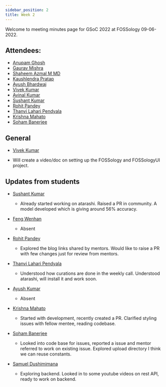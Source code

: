 ```yaml
---
sidebar_position: 2
title: Week 2
---
```


<!--
SPDX-License-Identifier: CC-BY-SA-4.0

SPDX-FileCopyrightText: 2022 Shaheem Azmal M MD <shaheem.azmal@gmail.com@gmail.com>
SPDX-FileCopyrightText: 2022 Siemens AG
-->

Welcome to meeting minutes page for GSoC 2022 at FOSSology 09-06-2022.


## Attendees:

  - [Anupam Ghosh](https://github.com/ag4ums)
  - [Gaurav Mishra](https://github.com/GMishx)
  - [Shaheem Azmal M MD](https://github.com/shaheemazmalmmd)
  - [Kaushlendra Pratap](https://github.com/Kaushl2208)
  - [Ayush Bhardwaj](https://github.com/hastagAB)
  - [Vivek Kumar](https://github.com/viv9k)
  - [Avinal Kumar](https://github.com/avinal)
  - [Sushant Kumar](https://github.com/its-sushant)
  - [Rohit Pandey](https://github.com/rohitpandey49)
  - [Thanvi Lahari Pendyala](https://github.com/Pendyala-thanvi)
  - [Krishna Mahato](https://github.com/krishna9304)
  - [Soham Banerjee](https://github.com/soham4abc)



## General

  - [Vivek Kumar](https://github.com/viv9k)

  - Will create a video/doc on setting up the FOSSology and FOSSologyUI project.

## Updates from students

- [Sushant Kumar](https://github.com/its-sushant)

  - Already started working on atarashi. Raised a PR in community. A model developed which is giving around 56% accuracy.

- [Feng Wenhan](https://github.com/fwhdzh)

  -  Absent

- [Rohit Pandey](https://github.com/rohitpandey49)

  - Explored the blog links shared by mentors. Would like to raise a PR with few changes just for review from mentors. 


- [Thanvi Lahari Pendyala](https://github.com/Pendyala-thanvi)

  - Understood how curations are done in the weekly call. Understood atarashi, will install it and work soon.

- [Ayush Kumar](https://github.com/Ayush7614)

  - Absent

- [Krishna Mahato](https://github.com/krishna9304)

  - Started with development, recently created a PR. Clarified styling issues with fellow mentee, reading codebase.


- [Soham Banerjee](https://github.com/soham4abc)

  - Looked into code base for issues, reported a issue and mentor referred to work on existing issue. Explored upload directory I think we can reuse constants. 

- [Samuel Dushimimana](https://github.com/dushimsam)

  - Exploring backend. Looked in to some youtube videos on rest API, ready to work on backend.


